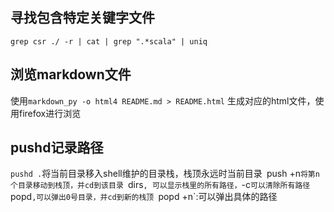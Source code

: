 ## 寻找包含特定关键字文件
`grep csr ./ -r | cat | grep ".*scala" | uniq`
## 浏览markdown文件
使用`markdown_py -o html4 README.md > README.html` 生成对应的html文件，使用firefox进行浏览
## pushd记录路径
`pushd .`将当前目录移入shell维护的目录栈，栈顶永远时当前目录`
`push +n`将第n个目录移动到栈顶，并cd到该目录
`dirs`, 可以显示栈里的所有路径，`-c`可以清除所有路径
`popd`,可以弹出0号目录，并cd到新的栈顶
`popd +n`:可以弹出具体的路径

